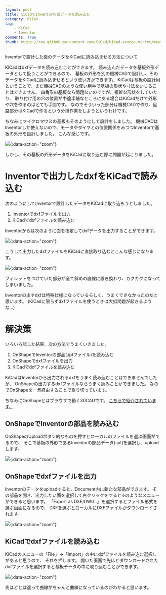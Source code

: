 ```yaml
---
layout: post
title: KiCadでInventorの面データを読み込む
category: KiCad
tag:
    - KiCad
    - Inventor
comments: true
thumb: https://raw.githubusercontent.com/KiCad/kicad-source-mirror/master/bitmaps_png/icons/icon_kicad.ico
---
```

Inventorで設計した面のデータをKiCadに読み込ませる方法について


KiCadはdxfデータを読み込むことができます。
読み込んだデータを基板外形データとして扱うことができるので、
基板の外形を別の機械CADで設計し、そのデータをKiCadに読み込ませるという使い方ができます。
KiCadは基板の設計用ということで、まだ機械CADのような使い勝手で基板の形状や寸法をいじることはできません。
四角形の基板なら問題ないのですが、複雑な形状をしていたり、
取り付け用の穴の位置が中途半端なところにある場合はKiCadだけで外形や穴を作るのはとても手間です。
なのでそういった部分は機械CADで作り、回路部分はKiCadで作るという分担作業をしようというわけです。

ちなみにマイクロマウスの基板もそのようにして設計をしました。
機械CADはInventorしか使えないので、モータやタイヤとの位置関係をみつつInventorで基板の外形を設計しました。
こんな感じです。  

![](/images/mouse_inventor.jpg){:data-action="zoom"}

しかし、その基板の外形データをKiCadに取り込む際に問題が起こりました。


# Inventorで出力したdxfをKiCadで読み込む
次のようにしてInventorで設計したデータをKiCadに取り込もうとしました。

1. Inventorでdxfファイルを出力
2. KiCadでdxfファイルを読み込む

Inventorからは次のように面を指定してdxfデータを出力することができます。

![](/images/indentor_dxf.jpg){:data-action="zoom"}

こうして出力したdxfファイルをKiCadに直接取り込むとこんな感じになります。

![](/images/dxf_kicad1.jpg){:data-action="zoom"}

フィレットをつけていた部分が全て斜めの直線に置き換わり、カクカクになってしまいました。

Inventorの出すdxfは特殊仕様になっているらしく、うまくできなかったのだと思います。
(KiCadに限らずdxfファイルを使うときは大抵問題が起きるような...)

# 解決策
いろいろ試した結果、次の方法でうまくいきました。

1. OnShapeでInventorの部品(.iptファイル)を読み込む
2. OnShapeでdxfファイルを出力
3. KiCadでdxfファイルを読み込む

KiCadはInventorから出力されるdxfをうまく読み込むことはできませんでしたが、
OnShapeの出力するdxfファイルならうまく読みことができました。
なのでOnShapeを一旦経由することで乗り切っています。

ちなみにOnShapeとはブラウザで動く3DCADです。
[こちらで紹介されています。](http://titech-ssr.blog.jp/archives/1034902634.html)

## OnShapeでInventorの部品を読み込む
OnShapeのUploadボタン的なものを押すとローカルのファイルを選ぶ画面がでるので、
そこで基板の外形であるInventorの部品データ(.ipt)を選択し、uploadします。

![](/images/import_ipt.jpg){:data-action="zoom"}

## OnShapeでdxfファイルを出力
Inventorのデータをuploadすると、Document内に新たな部品ができます。
その部品を開き、出力したい面を選択して右クリックをすると↓のようなメニューができると思います。
「Export as DXF/DWG..」を選択するとファイル形式を選ぶ画面になるので、
DXFを選ぶとローカルにDXFファイルがダウンロードされます。

![](/images/dxf_onshape.jpg){:data-action="zoom"}

## KiCadでdxfファイルを読み込む
KiCadのメニューの「File」->「Import」の中にdxfファイルを読み込む選択しがあると思うので、
それを押します。
開いた画面で先ほどダウンロードされたdxfファイルを選択すると基板データの中に取り込むことができます。  

![](/images/dxf_kicad2.jpg){:data-action="zoom"}

先ほどとは違って曲線がちゃんと曲線になっているのがわかると思います。
